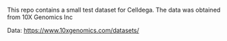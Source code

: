 This repo contains a small test dataset for Celldega. The data was obtained from 10X Genomics Inc

Data: https://www.10xgenomics.com/datasets/
